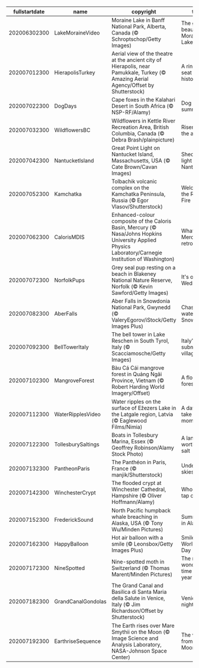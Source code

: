 |fullstartdate|name|copyright|title|image|
|--|--|--|--|--|
202006302300|LakeMoraineVideo|Moraine Lake in Banff National Park, Alberta, Canada (© Schroptschop/Getty Images)|The glacial beauty of Moraine Lake|![](/en-GB/2020/07/202006302300LakeMoraineVideo.jpg)|
202007012300|HierapolisTurkey|Aerial view of the theatre at the ancient city of Hierapolis, near Pamukkale, Turkey (© Amazing Aerial Agency/Offset by Shutterstock)|A ringside seat on history|![](/en-GB/2020/07/202007012300HierapolisTurkey.jpg)|
202007022300|DogDays|Cape foxes in the Kalahari Desert in South Africa (© NSP-RF/Alamy)|Dog days of summer|![](/en-GB/2020/07/202007022300DogDays.jpg)|
202007032300|WildflowersBC|Wildflowers in Kettle River Recreation Area, British Columbia, Canada (© Debra Brash/plainpicture)|Risen from the ashes|![](/en-GB/2020/07/202007032300WildflowersBC.jpg)|
202007042300|NantucketIsland|Great Point Light on Nantucket Island, Massachusetts, USA (© Cate Brown/Cavan Images)|Shedding light on Nantucket|![](/en-GB/2020/07/202007042300NantucketIsland.jpg)|
202007052300|Kamchatka|Tolbachik volcanic complex on the Kamchatka Peninsula, Russia (© Egor Vlasov/Shutterstock)|Welcome to the Ring of Fire|![](/en-GB/2020/07/202007052300Kamchatka.jpg)|
202007062300|CalorisMDIS|Enhanced-colour composite of the Caloris Basin, Mercury (© Nasa/Johns Hopkins University Applied Physics Laboratory/Carnegie Institution of Washington)|What’s Mercury retrograde?|![](/en-GB/2020/07/202007062300CalorisMDIS.jpg)|
202007072300|NorfolkPups|Grey seal pup resting on a beach in Blakeney National Nature Reserve, Norfolk (© Kevin Sawford/Getty Images)|It's only Wednesday|![](/en-GB/2020/07/202007072300NorfolkPups.jpg)|
202007082300|AberFalls|Aber Falls in Snowdonia National Park, Gwynedd (© ValeryEgorov/iStock/Getty Images Plus)|Chasing waterfalls in Snowdonia|![](/en-GB/2020/07/202007082300AberFalls.jpg)|
202007092300|BellTowerItaly|The bell tower in Lake Reschen in South Tyrol, Italy (© Scacciamosche/Getty Images)|Italy's submerged village|![](/en-GB/2020/07/202007092300BellTowerItaly.jpg)|
202007102300|MangroveForest|Bàu Cá Cái mangrove forest in Quảng Ngãi Province, Vietnam (© Robert Harding World Imagery/Offset)|A floating forest|![](/en-GB/2020/07/202007102300MangroveForest.jpg)|
202007112300|WaterRipplesVideo|Water ripples on the surface of Ežezers Lake in the Latgale region, Latvia (© Eaglewood Films/Nimia)|A day to take a moment|![](/en-GB/2020/07/202007112300WaterRipplesVideo.jpg)|
202007122300|TollesburySaltings|Boats in Tollesbury Marina, Essex (© Geoffrey Robinson/Alamy Stock Photo)|A landscape worth its salt|![](/en-GB/2020/07/202007122300TollesburySaltings.jpg)|
202007132300|PantheonParis|The Panthéon in Paris, France (© manjik/Shutterstock)|Under Paris skies|![](/en-GB/2020/07/202007132300PantheonParis.jpg)|
202007142300|WinchesterCrypt|The flooded crypt at Winchester Cathedral, Hampshire (© Oliver Hoffmann/Alamy)|Who left the tap on?|![](/en-GB/2020/07/202007142300WinchesterCrypt.jpg)|
202007152300|FrederickSound|North Pacific humpback whale breaching in Alaska, USA (© Tony Wu/Minden Pictures)|Summertime in Alaska|![](/en-GB/2020/07/202007152300FrederickSound.jpg)|
202007162300|HappyBalloon|Hot air balloon with a smile (© Leonsbox/Getty Images Plus)|Smile! It's World Emoji Day|![](/en-GB/2020/07/202007162300HappyBalloon.jpg)|
202007172300|NineSpotted|Nine-spotted moth in Switzerland (© Thomas Marent/Minden Pictures)|The moth wonderful time of the year|![](/en-GB/2020/07/202007172300NineSpotted.jpg)|
202007182300|GrandCanalGondolas|The Grand Canal and Basilica di Santa Maria della Salute in Venice, Italy (© Jim Richardson/Offset by Shutterstock)|Venice by night|![](/en-GB/2020/07/202007182300GrandCanalGondolas.jpg)|
202007192300|EarthriseSequence|The Earth rises over Mare Smythii on the Moon (© Image Science and Analysis Laboratory, NASA-Johnson Space Center)|The view from the Moon|![](/en-GB/2020/07/202007192300EarthriseSequence.jpg)|
